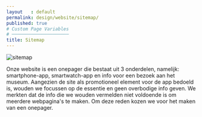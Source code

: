 ```yaml
---
layout   : default
permalink: design/website/sitemap/
published: true
# Custom Page Variables
# ─────────────────────
title: Sitemap
---
```


<img src="../../../images/sitemap.png" alt="sitemap" class="sitemap">

Onze website is een onepager die bestaat uit 3 onderdelen, namelijk: smartphone-app, smartwatch-app en info voor een bezoek aan het museum. Aangezien de site als promotioneel element voor de app bedoeld is, wouden we focussen op de essentie en geen overbodige info geven. We merkten dat de info die we wouden vermelden niet voldoende is om meerdere webpagina's te maken. Om deze reden kozen we voor het maken van een onepager. 
